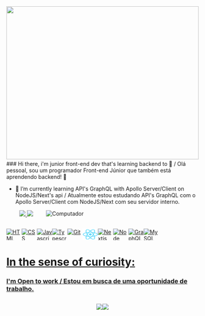 <img width='100%' height='400px' src='https://www.nicepng.com/png/full/870-8703842_software-dev-banner-cartoon.png' />

<div>
    ### Hi there, i'm junior front-end dev that's learning backend to 👋 / Olá pessoal, sou um programador Front-end Júnior que também está aprendendo backend! 👋

  - 🌱 I’m currently learning API's GraphQL with Apollo Server/Client on NodeJS/Next's api / Atualmente estou estudando API's GraphQL com o Apollo Server/Client com    NodeJS/Next com seu servidor interno.
</div>
  
  <img src='https://raw.githubusercontent.com/MicaelliMedeiros/micaellimedeiros/master/image/computer-illustration.png' min-width="400px" max-width="400px" width="400px" align="right" alt="Computador" />


<div align="center">
  <a href="https://github.com/hxsggsz">
  <img height="160em" src="https://github-readme-stats.vercel.app/api/top-langs/?username=hxsggsz&layout=compact&langs_count=7&theme=tokyonight"/>
  <img height="150em" src="https://github-readme-stats.vercel.app/api?username=hxsggsz&show_icons=true&theme=tokyonight&include_all_commits=true&count_private=true"/>
</div>

##
  
<div style='display: flex'>
  <img align="center" alt="HTML" height="30" width="40" src="https://cdn.jsdelivr.net/gh/devicons/devicon/icons/html5/html5-original.svg">
  <img align="center" alt="CSS" height="30" width="40" src="https://cdn.jsdelivr.net/gh/devicons/devicon/icons/css3/css3-original.svg">
  <img align="center" alt="Javascript" height="30" width="40" src="https://cdn.jsdelivr.net/gh/devicons/devicon/icons/javascript/javascript-plain.svg">
  <img align="center" alt="Typescript" height="30" width="40" src="https://cdn.jsdelivr.net/gh/devicons/devicon/icons/typescript/typescript-original.svg">
  <img align="center" alt="Git" height="30" width="40" src="https://cdn.jsdelivr.net/gh/devicons/devicon/icons/git/git-original.svg">
  <img align="center" alt="Reactjs" height="30" width="40" src="https://raw.githubusercontent.com/devicons/devicon/master/icons/react/react-original.svg">
  <img align="center" alt="Nextjs" height="30" width="40" src="https://cdn.jsdelivr.net/gh/devicons/devicon/icons/nextjs/nextjs-original.svg">  
  <img align="center" alt="Node" height="30" width="40" src="https://cdn.jsdelivr.net/gh/devicons/devicon/icons/nodejs/nodejs-original.svg" />
  <img align="center" alt="GraphQL" height="30" width="40" src="https://cdn.jsdelivr.net/gh/devicons/devicon/icons/graphql/graphql-plain.svg" />
  <img align="center" alt="MySQL" height="30" width="40" src="https://cdn.jsdelivr.net/gh/devicons/devicon/icons/mysql/mysql-original.svg" />
 </div>
  
##

  # In the sense of curiosity:
  ### I'm Open to work / Estou em busca de uma oportunidade de trabalho.
  
##
  
<div style='display: flex; justify-content: center; align-items: center;'>
  <a href = "mailto:vt.hugo.2021@gmail.com"><img src="https://img.shields.io/badge/-Gmail-%23333?style=for-the-badge&logo=gmail&logoColor=white" target="_blank"></a>
  <a href="https://www.linkedin.com/in/hxsggsz/" target="_blank"><img src="https://img.shields.io/badge/-LinkedIn-%230077B5?style=for-the-badge&logo=linkedin&logoColor=white" target="_blank"></a> 
</div>
